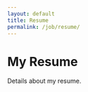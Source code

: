 ```yaml
---
layout: default
title: Resume
permalink: /job/resume/
---
```


# My Resume

Details about my resume.
